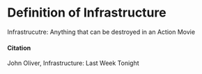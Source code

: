 # Definition of Infrastructure

Infrastrucutre: Anything that can be destroyed in an Action Movie

#### Citation
John Oliver, Infrastructure: Last Week Tonight
